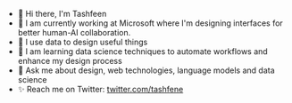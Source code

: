- 👋 Hi there, I'm Tashfeen
- 🎈 I am currently working at Microsoft where I'm designing interfaces for better human-AI collaboration.
- 🚀 I use data to design useful things
- 🌱 I am learning data science techniques to automate workflows and enhance my design process
- 💬 Ask me about design, web technologies, language models and data science
- ✨ Reach me on Twitter: [twitter.com/tashfene](https://twitter.com/tashfene)

<!--
**tashfeenahmed/tashfeenahmed** is a ✨ _special_ ✨ repository because its `README.md` (this file) appears on your GitHub profile.

Here are some ideas to get you started:

- 🔭 I’m currently working on ...
- 🌱 I’m currently learning ...
- 👯 I’m looking to collaborate on ...
- 🤔 I’m looking for help with ...
- 💬 Ask me about ...
- 📫 How to reach me: ...
- 😄 Pronouns: ...
- ⚡ Fun fact: ...
-->
